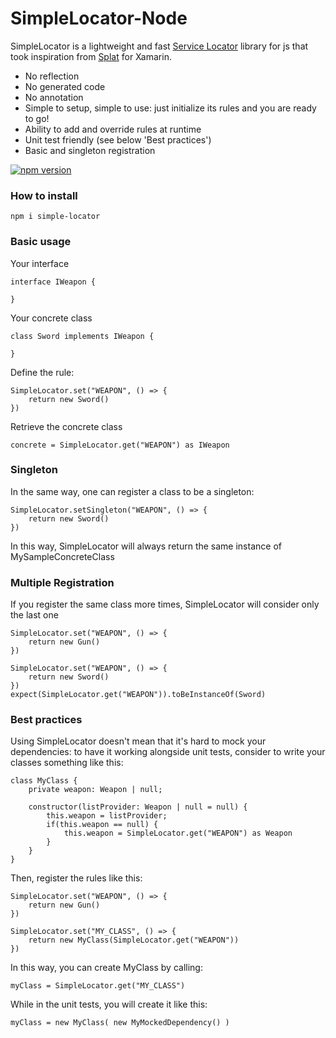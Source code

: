 # SimpleLocator-Node
SimpleLocator is a lightweight and fast [Service Locator](https://en.wikipedia.org/wiki/Service_locator_pattern) library for js that took inspiration from [Splat](https://github.com/reactiveui/splat) for Xamarin.<br>
- No reflection
- No generated code
- No annotation
- Simple to setup, simple to use: just initialize its rules and you are ready to go!
- Ability to add and override rules at runtime
- Unit test friendly (see below 'Best practices')
- Basic and singleton registration

[![npm version](https://badge.fury.io/js/simple-locator.svg)](https://badge.fury.io/js/simple-locator)

### How to install
```
npm i simple-locator
```

### Basic usage
Your interface
```
interface IWeapon {

}
```
Your concrete class
```
class Sword implements IWeapon {

}
```
Define the rule:
```
SimpleLocator.set("WEAPON", () => {
    return new Sword()
})
```
Retrieve the concrete class
```
concrete = SimpleLocator.get("WEAPON") as IWeapon
```

### Singleton
In the same way, one can register a class to be a singleton:
```
SimpleLocator.setSingleton("WEAPON", () => {
    return new Sword()
})
```
In this way, SimpleLocator will always return the same instance of MySampleConcreteClass

### Multiple Registration
If you register the same class more times, SimpleLocator will consider only the last one
```
SimpleLocator.set("WEAPON", () => {
    return new Gun()
})

SimpleLocator.set("WEAPON", () => {
    return new Sword()
})
expect(SimpleLocator.get("WEAPON")).toBeInstanceOf(Sword)
```

### Best practices
Using SimpleLocator doesn't mean that it's hard to mock your dependencies: to have it working alongside unit tests, consider to write your classes something like this:
```
class MyClass {
    private weapon: Weapon | null;

    constructor(listProvider: Weapon | null = null) {
        this.weapon = listProvider;
        if(this.weapon == null) {
            this.weapon = SimpleLocator.get("WEAPON") as Weapon
        }
    }
}
```
Then, register the rules like this:
```
SimpleLocator.set("WEAPON", () => {
    return new Gun()
})

SimpleLocator.set("MY_CLASS", () => {
    return new MyClass(SimpleLocator.get("WEAPON"))
})
```
In this way, you can create MyClass by calling:
```
myClass = SimpleLocator.get("MY_CLASS")
```
While in the unit tests, you will create it like this:
```
myClass = new MyClass( new MyMockedDependency() )
```

